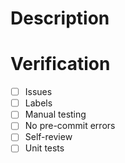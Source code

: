 # Description

# Verification

- [ ] Issues
- [ ] Labels
- [ ] Manual testing
- [ ] No pre-commit errors
- [ ] Self-review
- [ ] Unit tests
